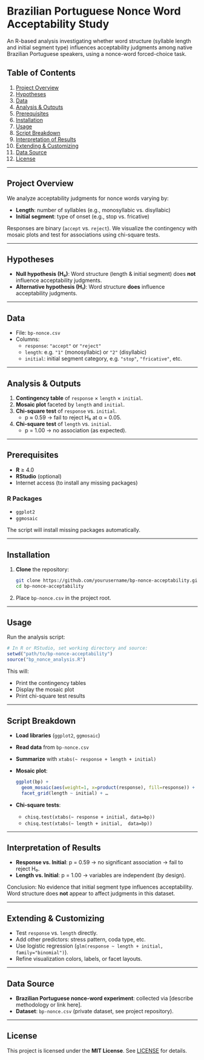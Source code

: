 # Brazilian Portuguese Nonce Word Acceptability Study

An R-based analysis investigating whether word structure (syllable length and initial segment type) influences acceptability judgments among native Brazilian Portuguese speakers, using a nonce-word forced-choice task.

## Table of Contents

1. [Project Overview](#project-overview)  
2. [Hypotheses](#hypotheses)  
3. [Data](#data)  
4. [Analysis & Outputs](#analysis--outputs)  
5. [Prerequisites](#prerequisites)  
6. [Installation](#installation)  
7. [Usage](#usage)  
8. [Script Breakdown](#script-breakdown)  
9. [Interpretation of Results](#interpretation-of-results)  
10. [Extending & Customizing](#extending--customizing)  
11. [Data Source](#data-source)  
12. [License](#license)  

---

## Project Overview

We analyze acceptability judgments for nonce words varying by:

- **Length**: number of syllables (e.g., monosyllabic vs. disyllabic)  
- **Initial segment**: type of onset (e.g., stop vs. fricative)  

Responses are binary (`accept` vs. `reject`). We visualize the contingency with mosaic plots and test for associations using chi-square tests.

---

## Hypotheses

- **Null hypothesis (H₀)**: Word structure (length & initial segment) does **not** influence acceptability judgments.  
- **Alternative hypothesis (H₁)**: Word structure **does** influence acceptability judgments.

---

## Data

- File: `bp-nonce.csv`  
- Columns:
  - `response`: `"accept"` or `"reject"`  
  - `length`: e.g. `"1"` (monosyllabic) or `"2"` (disyllabic)  
  - `initial`: initial segment category, e.g. `"stop"`, `"fricative"`, etc.  

---

## Analysis & Outputs

1. **Contingency table** of `response` × `length` × `initial`.  
2. **Mosaic plot** faceted by `length` and `initial`.  
3. **Chi-square test** of `response` vs. `initial`.  
   - p ≈ 0.59 → fail to reject H₀ at α = 0.05.  
4. **Chi-square test** of `length` vs. `initial`.  
   - p = 1.00 → no association (as expected).

---

## Prerequisites

- **R** ≥ 4.0  
- **RStudio** (optional)  
- Internet access (to install any missing packages)

### R Packages

- `ggplot2`  
- `ggmosaic`  

The script will install missing packages automatically.

---

## Installation

1. **Clone** the repository:
   ```bash
   git clone https://github.com/yourusername/bp-nonce-acceptability.git
   cd bp-nonce-acceptability
   ```

2. Place `bp-nonce.csv` in the project root.

---

## Usage

Run the analysis script:

```r
# In R or RStudio, set working directory and source:
setwd("path/to/bp-nonce-acceptability")
source("bp_nonce_analysis.R")
```

This will:

* Print the contingency tables
* Display the mosaic plot
* Print chi-square test results

---

## Script Breakdown

* **Load libraries** (`ggplot2`, `ggmosaic`)
* **Read data** from `bp-nonce.csv`
* **Summarize** with `xtabs(~ response + length + initial)`
* **Mosaic plot**:

  ```r
  ggplot(bp) +
    geom_mosaic(aes(weight=1, x=product(response), fill=response)) +
    facet_grid(length ~ initial) + …
  ```
* **Chi-square tests**:

  * `chisq.test(xtabs(~ response + initial, data=bp))`
  * `chisq.test(xtabs(~ length + initial,  data=bp))`

---

## Interpretation of Results

* **Response vs. Initial**: p = 0.59 → no significant association → fail to reject H₀.
* **Length vs. Initial**: p = 1.00 → variables are independent (by design).

Conclusion: No evidence that initial segment type influences acceptability. Word structure does **not** appear to affect judgments in this dataset.

---

## Extending & Customizing

* Test `response` vs. `length` directly.
* Add other predictors: stress pattern, coda type, etc.
* Use logistic regression (`glm(response ~ length + initial, family="binomial")`).
* Refine visualization colors, labels, or facet layouts.

---

## Data Source

* **Brazilian Portuguese nonce-word experiment**: collected via \[describe methodology or link here].
* **Dataset**: `bp-nonce.csv` (private dataset, see project repository).

---

## License

This project is licensed under the **MIT License**. See [LICENSE](LICENSE) for details.
